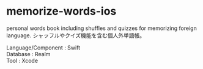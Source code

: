 # memorize-words-ios
personal words book including shuffles and quizzes for memorizing foreign language. シャッフルやクイズ機能を含む個人外単語帳。  
  
Language/Component : Swift  
Database : Realm  
Tool : Xcode  
